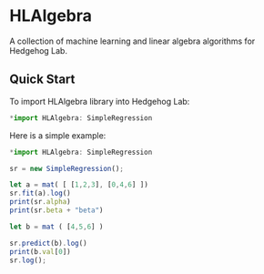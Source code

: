 # HLAlgebra

A collection of machine learning and linear algebra algorithms for Hedgehog Lab. 

## Quick Start

To import HLAlgebra library into Hedgehog Lab:

```js
*import HLAlgebra: SimpleRegression
```

Here is a simple example:

```js
*import HLAlgebra: SimpleRegression

sr = new SimpleRegression();

let a = mat( [ [1,2,3], [0,4,6] ])
sr.fit(a).log()
print(sr.alpha)
print(sr.beta + "beta")

let b = mat ( [4,5,6] )

sr.predict(b).log()
print(b.val[0])
sr.log();
```

